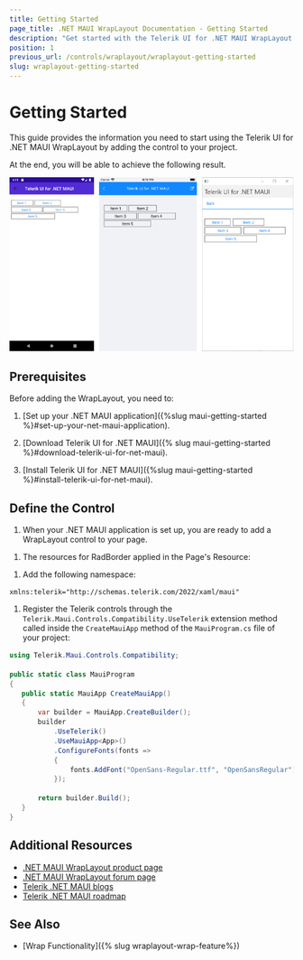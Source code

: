 ```yaml
---
title: Getting Started
page_title: .NET MAUI WrapLayout Documentation - Getting Started
description: "Get started with the Telerik UI for .NET MAUI WrapLayout and add the control to your .NET MAUI project."
position: 1
previous_url: /controls/wraplayout/wraplayout-getting-started
slug: wraplayout-getting-started
---
```


# Getting Started

This guide provides the information you need to start using the Telerik UI for .NET MAUI WrapLayout by adding the control to your project.

At the end, you will be able to achieve the following result.

![WrapLayout Gettin Started](images/wraplayout_getting_started.png)

## Prerequisites

Before adding the WrapLayout, you need to:

1. [Set up your .NET MAUI application]({%slug maui-getting-started %}#set-up-your-net-maui-application).

1. [Download Telerik UI for .NET MAUI]({% slug maui-getting-started %}#download-telerik-ui-for-net-maui).

1. [Install Telerik UI for .NET MAUI]({%slug maui-getting-started %}#install-telerik-ui-for-net-maui).

## Define the Control

1. When your .NET MAUI application is set up, you are ready to add a WrapLayout control to your page.

 <snippet id='wraplayout-getting-started-xaml' />

 1. The resources for RadBorder applied in the Page's Resource:
 
 <snippet id='wraplayout-getting-started-xaml-resources' />


1. Add the following namespace:

 ```XAML
xmlns:telerik="http://schemas.telerik.com/2022/xaml/maui" 
 ```

1. Register the Telerik controls through the `Telerik.Maui.Controls.Compatibility.UseTelerik` extension method called inside the `CreateMauiApp` method of the `MauiProgram.cs` file of your project:

 ```C#
 using Telerik.Maui.Controls.Compatibility;

 public static class MauiProgram
 {
	public static MauiApp CreateMauiApp()
	{
		var builder = MauiApp.CreateBuilder();
		builder
			.UseTelerik()
			.UseMauiApp<App>()
			.ConfigureFonts(fonts =>
			{
				fonts.AddFont("OpenSans-Regular.ttf", "OpenSansRegular");
			});

		return builder.Build();
	}
 }           
 ```
 
## Additional Resources

- [.NET MAUI WrapLayout product page](https://www.telerik.com/maui-ui/wraplayout)
- [.NET MAUI WrapLayout forum page](https://www.telerik.com/forums/maui?tagId=1831)
- [Telerik .NET MAUI blogs](https://www.telerik.com/blogs/tag/.net-maui)
- [Telerik .NET MAUI roadmap](https://www.telerik.com/support/whats-new/maui-ui/roadmap)

## See Also

- [Wrap Functionality]({% slug wraplayout-wrap-feature%})
